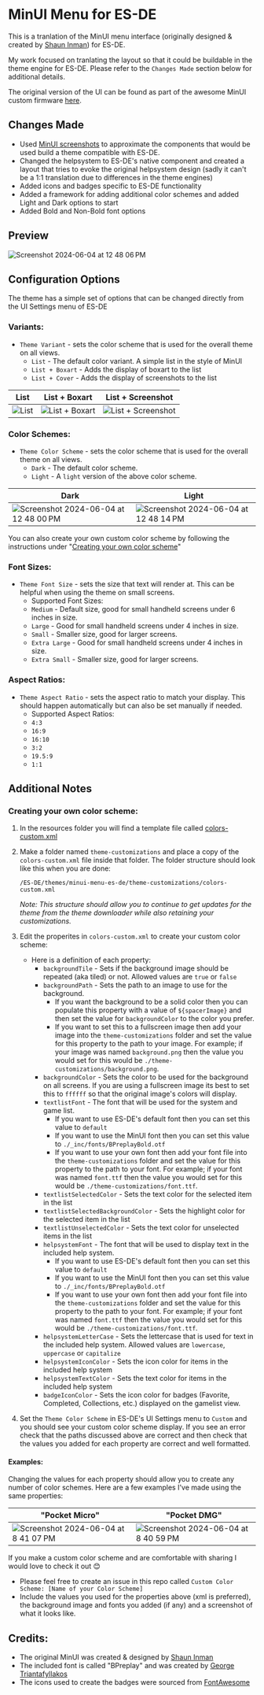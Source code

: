 # MinUI Menu for ES-DE

This is a tranlation of the MinUI menu interface (originally designed & created by [Shaun Inman](https://github.com/shauninman/)) for ES-DE.

My work focused on tranlating the layout so that it could be buildable in the theme engine for ES-DE.  Please refer to the `Changes Made` section below for additional details. 

The original version of the UI can be found as part of the awesome MinUI custom firmware [here](https://github.com/shauninman/MinUI).

## Changes Made

- Used [MinUI screenshots](https://raw.githubusercontent.com/shauninman/MinUI/main/github/minui-main.png) to approximate the components that would be used build a theme compatible with ES-DE.
- Changed the helpsystem to ES-DE's native component and created a layout that tries to evoke the original helpsystem design (sadly it can't be a 1:1 translation due to differences in the theme engines)
- Added icons and badges specific to ES-DE functionality
- Added a framework for adding additional color schemes and added Light and Dark options to start
- Added Bold and Non-Bold font options

## **Preview**

![Screenshot 2024-06-04 at 12 48 06 PM](https://github.com/anthonycaccese/miniui-menu-es-de/assets/1454947/b7d83e0c-c66d-41f0-bc78-5a8bc78ff3b5)

## **Configuration Options**

The theme has a simple set of options that can be changed directly from the UI Settings menu of ES-DE 

### **Variants:**

- `Theme Variant` - sets the color scheme that is used for the overall theme on all views.
   - `List` - The default color variant.  A simple list in the style of MinUI
   - `List + Boxart` - Adds the display of boxart to the list
   - `List + Cover` - Adds the display of screenshots to the list
 
| List | List + Boxart | List + Screenshot |
|----|----|----|
| ![List](https://github.com/anthonycaccese/minui-menu-es-de/assets/1454947/38d75de9-cd1f-4c07-9483-4d8d36b63e81) | ![List + Boxart](https://github.com/anthonycaccese/minui-menu-es-de/assets/1454947/30a8a4a1-4943-4f05-85f2-39334f75c286) | ![List + Screenshot](https://github.com/anthonycaccese/minui-menu-es-de/assets/1454947/80251c80-68b2-450b-ac3b-4562c8568caa) |

### **Color Schemes:**

- `Theme Color Scheme` - sets the color scheme that is used for the overall theme on all views.
   - `Dark` - The default color scheme. 
   - `Light` - A `light` version of the above color scheme.
 
| Dark | Light |
|----|----|
| ![Screenshot 2024-06-04 at 12 48 00 PM](https://github.com/anthonycaccese/miniui-menu-es-de/assets/1454947/35e60b4e-78b0-417f-bdc0-3c85e9c580e8) | ![Screenshot 2024-06-04 at 12 48 14 PM](https://github.com/anthonycaccese/miniui-menu-es-de/assets/1454947/63566ff2-6968-4f55-b8dc-a22a1e4a6b89) |

You can also create your own custom color scheme by following the instructions under "[Creating your own color scheme](https://github.com/anthonycaccese/minui-menu-es-de/edit/main/README.md#creating-your-own-color-scheme)"

### **Font Sizes:**

- `Theme Font Size` - sets the size that text will render at. This can be helpful when using the theme on small screens.
   - Supported Font Sizes:
   - `Medium` - Default size, good for small handheld screens under 6 inches in size.
   - `Large` - Good for small handheld screens under 4 inches in size.
   - `Small` - Smaller size, good for larger screens.
   - `Extra Large` - Good for small handheld screens under 4 inches in size.
   - `Extra Small` - Smaller size, good for larger screens.

### **Aspect Ratios:**

- `Theme Aspect Ratio` - sets the aspect ratio to match your display. This should happen automatically but can also be set manually if needed.
   - Supported Aspect Ratios:
   - `4:3`
   - `16:9`
   - `16:10`
   - `3:2`
   - `19.5:9`
   - `1:1`
 
## Additional Notes

### **Creating your own color scheme:**

1) In the resources folder you will find a template file called [colors-custom.xml](https://github.com/anthonycaccese/miniui-menu-es-de/blob/main/resources/colors-custom.xml)

2) Make a folder named `theme-customizations` and place a copy of the `colors-custom.xml` file inside that folder.  The folder structure should look like this when you are done:
   ```
   /ES-DE/themes/minui-menu-es-de/theme-customizations/colors-custom.xml
   ```
   *Note: This structure should allow you to continue to get updates for the theme from the theme downloader while also retaining your customizations.*

3) Edit the properites in `colors-custom.xml` to create your custom color scheme:
   - Here is a definition of each property:
      - `backgroundTile` - Sets if the background image should be repeated (aka tiled) or not.  Allowed values are `true` or `false`
      - `backgroundPath` - Sets the path to an image to use for the background.  
         - If you want the background to be a solid color then you can populate this property with a value of `${spacerImage}` and then set the value for `backgroundColor` to the color you prefer.  
         - If you want to set this to a fullscreen image then add your image into the `theme-customizations` folder and set the value for this property to the path to your image.  For example; if your image was named `background.png` then the value you would set for this would be `./theme-customizations/background.png`.
      - `backgroundColor` - Sets the color to be used for the background on all screens.  If you are using a fullscreen image its best to set this to `ffffff` so that the original image's colors will display.
      - `textlistFont` - The font that will be used for the system and game list.
         - If you want to use ES-DE's default font then you can set this value to `default`
         - If you want to use the MinUI font then you can set this value to `./_inc/fonts/BPreplayBold.otf`
         - If you want to use your own font then add your font file into the `theme-customizations` folder and set the value for this property to the path to your font.  For example; if your font was named `font.ttf` then the value you would set for this would be `./theme-customizations/font.ttf`.
      - `textlistSelectedColor` - Sets the text color for the selected item in the list
      - `textlistSelectedBackgroundColor` - Sets the highlight color for the selected item in the list
      - `textlistUnselectedColor` - Sets the text color for unselected items in the list
      - `helpsystemFont` - The font that will be used to display text in the included help system.  
         - If you want to use ES-DE's default font then you can set this value to `default`
         - If you want to use the MinUI font then you can set this value to `./_inc/fonts/BPreplayBold.otf`
         - If you want to use your own font then add your font file into the `theme-customizations` folder and set the value for this property to the path to your font.  For example; if your font was named `font.ttf` then the value you would set for this would be `./theme-customizations/font.ttf`.
      - `helpsystemLetterCase` - Sets the lettercase that is used for text in the included help system.  Allowed values are `lowercase`, `uppercase` or `capitalize`
      - `helpsystemIconColor` - Sets the icon color for items in the included help system
      - `helpsystemTextColor` - Sets the text color for items in the included help system
      - `badgeIconColor` - Sets the icon color for badges (Favorite, Completed, Collections, etc.) displayed on the gamelist view.
    
4) Set the `Theme Color Scheme` in ES-DE's UI Settings menu to `Custom` and you should see your custom color scheme display.  If you see an error check that the paths discussed above are correct and then check that the values you added for each property are correct and well formatted.

#### Examples:

Changing the values for each property should allow you to create any number of color schemes.  Here are a few examples I've made using the same properties:

| "Pocket Micro" | "Pocket DMG" |
|----|----|
| ![Screenshot 2024-06-04 at 8 41 07 PM](https://github.com/anthonycaccese/miniui-menu-es-de/assets/1454947/3c0076e5-d575-4bcd-aae1-25863e2219d0) | ![Screenshot 2024-06-04 at 8 40 59 PM](https://github.com/anthonycaccese/miniui-menu-es-de/assets/1454947/bafbdec4-c60c-41e7-bda6-c86020a599bb) |

If you make a custom color scheme and are comfortable with sharing I would love to check it out 😊
- Please feel free to create an issue in this repo called `Custom Color Scheme: [Name of your Color Scheme]`
- Include the values you used for the properties above (xml is preferred), the background image and fonts you added (if any) and a screenshot of what it looks like.

## **Credits:**

- The original MinUI was created & designed by [Shaun Inman](https://github.com/shauninman/)
- The included font is called "BPreplay" and was created by [George Triantafyllakos](https://backpacker.gr/)
- The icons used to create the badges were sourced from [FontAwesome](https://fontawesome.com/search?o=r&m=free)
